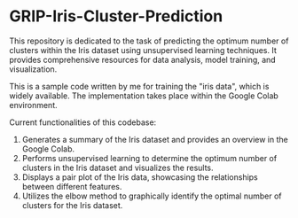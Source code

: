 # GRIP-Iris-Cluster-Prediction

This repository is dedicated to the task of predicting the optimum number of clusters within the Iris dataset using unsupervised learning techniques. It provides comprehensive resources for data analysis, model training, and visualization.


This is a sample code written by me for training the "iris data", which is widely available. The implementation takes place within the Google Colab environment.

Current functionalities of this codebase:

1. Generates a summary of the Iris dataset and provides an overview in the Google Colab.
2. Performs unsupervised learning to determine the optimum number of clusters in the Iris dataset and visualizes the results.
3. Displays a pair plot of the Iris data, showcasing the relationships between different features.
4. Utilizes the elbow method to graphically identify the optimal number of clusters for the Iris dataset.

